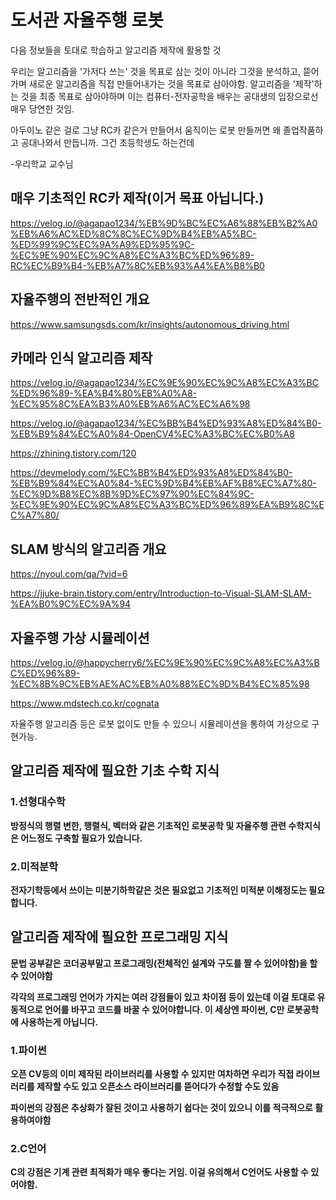 # **도서관 자율주행 로봇**

다음 정보들을 토대로 학습하고 알고리즘 제작에 활용할 것

우리는 알고리즘을 '가저다 쓰는' 것을 목표로 삼는 것이 아니라 그것을 분석하고, 뜯어가며 새로운 알고리즘을 직접 만들어내가는 것을 목표로 삼아야함.
알고리즘을 '제작'하는 것을 최종 목표로 삼아야하며 이는 컴퓨터-전자공학을 배우는 공대생의 입장으로선 매우 당연한 것임.

아두이노 같은 걸로 그냥 RC카 같은거 만들어서 움직이는 로봇 만들꺼면 왜 졸업작품하고 공대나와서 만듭니까. 그건 초등학생도 하는건데

-우리학교 교수님

## **매우 기초적인 RC카 제작(이거 목표 아닙니다.)**

https://velog.io/@agapao1234/%EB%9D%BC%EC%A6%88%EB%B2%A0%EB%A6%AC%ED%8C%8C%EC%9D%B4%EB%A5%BC-%ED%99%9C%EC%9A%A9%ED%95%9C-%EC%9E%90%EC%9C%A8%EC%A3%BC%ED%96%89-RC%EC%B9%B4-%EB%A7%8C%EB%93%A4%EA%B8%B0

## **자율주행의 전반적인 개요**

https://www.samsungsds.com/kr/insights/autonomous_driving.html

## **카메라 인식 알고리즘 제작**

https://velog.io/@agapao1234/%EC%9E%90%EC%9C%A8%EC%A3%BC%ED%96%89-%EA%B4%80%EB%A0%A8-%EC%95%8C%EA%B3%A0%EB%A6%AC%EC%A6%98

https://velog.io/@agapao1234/%EC%BB%B4%ED%93%A8%ED%84%B0-%EB%B9%84%EC%A0%84-OpenCV4%EC%A3%BC%EC%B0%A8

https://zhining.tistory.com/120

https://devmelody.com/%EC%BB%B4%ED%93%A8%ED%84%B0-%EB%B9%84%EC%A0%84-%EC%9D%B4%EB%AF%B8%EC%A7%80-%EC%9D%B8%EC%8B%9D%EC%97%90%EC%84%9C-%EC%9E%90%EC%9C%A8%EC%A3%BC%ED%96%89%EA%B9%8C%EC%A7%80/

## **SLAM 방식의 알고리즘 개요**

https://nyoul.com/qa/?vid=6

https://jjuke-brain.tistory.com/entry/Introduction-to-Visual-SLAM-SLAM-%EA%B0%9C%EC%9A%94

## **자율주행 가상 시뮬레이션**

https://velog.io/@happycherry6/%EC%9E%90%EC%9C%A8%EC%A3%BC%ED%96%89-%EC%8B%9C%EB%AE%AC%EB%A0%88%EC%9D%B4%EC%85%98

https://www.mdstech.co.kr/cognata

자율주행 알고리즘 등은 로봇 없이도 만들 수 있으니 시뮬레이션을 통하여 가상으로 구현가능.

## **알고리즘 제작에 필요한 기초 수학 지식**

### 1.**선형대수학**

**방정식의 행렬 변한, 행렬식, 벡터와 같은 기초적인 로봇공학 및 자율주행 관련 수학지식은 어느정도 구축할 필요가 있습니다.**

### 2.**미적분학**

**전자기학등에서 쓰이는 미분기하학같은 것은 필요없고 기초적인 미적분 이해정도는 필요합니다.**

## **알고리즘 제작에 필요한 프로그래밍 지식**

**문법 공부같은 코더공부말고 프로그래밍(전체적인 설계와 구도를 짤 수 있어야함)을 할 수 있어야함**

**각각의 프로그래밍 언어가 가지는 여러 강점들이 있고 차이점 등이 있는데 이걸 토대로 유동적으로 언어를 바꾸고 코드를 바꿀 수 있어야합니다. 이 세상엔 파이썬, C만 로봇공학에 사용하는게 아닙니다.**

### 1.**파이썬**

**오픈 CV등의 이미 제작된 라이브러리를 사용할 수 있지만 여차하면 우리가 직접 라이브러리를 제작할 수도 있고 오픈소스 라이브러리를 뜯어다가 수정할 수도 있음**

**파이썬의 강점은 추상화가 잘된 것이고 사용하기 쉽다는 것이 있으니 이를 적극적으로 활용하여야함**

### 2.**C언어**

**C의 강점은 기계 관련 최적화가 매우 좋다는 거임. 이걸 유의해서 C언어도 사용할 수 있어야함.**

